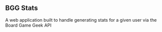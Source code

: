 BGG Stats
---

A web application built to handle generating stats for a given user via the Board Game Geek API